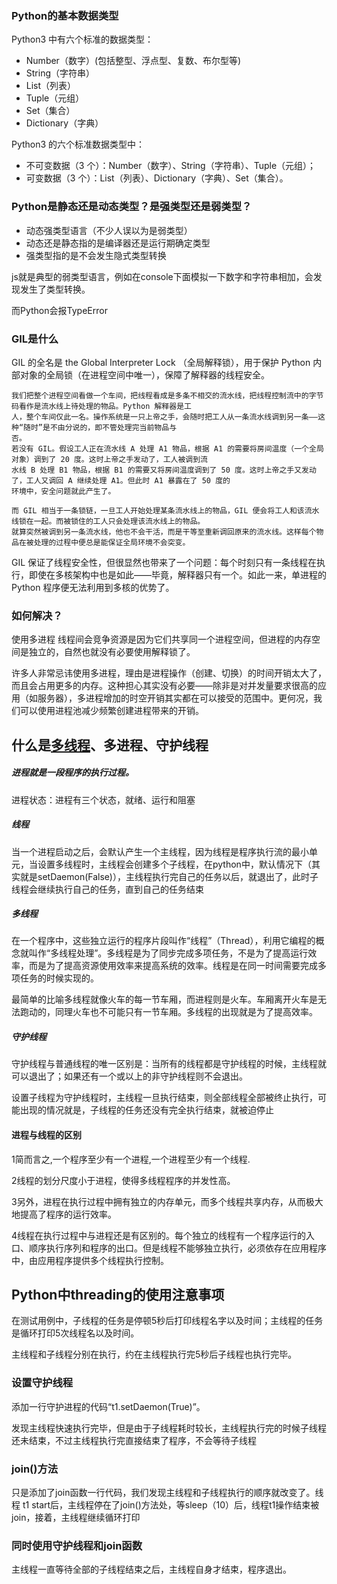 ### Python的基本数据类型

Python3 中有六个标准的数据类型：

- Number（数字）(包括整型、浮点型、复数、布尔型等)
- String（字符串）
- List（列表）
- Tuple（元组）
- Set（集合）
- Dictionary（字典）

Python3 的六个标准数据类型中：

- 不可变数据（3 个）：Number（数字）、String（字符串）、Tuple（元组）；
- 可变数据（3 个）：List（列表）、Dictionary（字典）、Set（集合）。



### Python是静态还是动态类型？是强类型还是弱类型？

- 动态强类型语言（不少人误以为是弱类型）
- 动态还是静态指的是编译器还是运行期确定类型
- 强类型指的是不会发生隐式类型转换

js就是典型的弱类型语言，例如在console下面模拟一下数字和字符串相加，会发现发生了类型转换。

而Python会报TypeError



### GIL是什么

GIL 的全名是 the Global Interpreter Lock （全局解释锁），用于保护 Python 内部对象的全局锁（在进程空间中唯一），保障了解释器的线程安全。

````
我们把整个进程空间看做一个车间，把线程看成是多条不相交的流水线，把线程控制流中的字节码看作是流水线上待处理的物品。Python 解释器是工
人，整个车间仅此一名。操作系统是一只上帝之手，会随时把工人从一条流水线调到另一条——这种“随时”是不由分说的，即不管处理完当前物品与
否。
若没有 GIL。假设工人正在流水线 A 处理 A1 物品，根据 A1 的需要将房间温度（一个全局对象）调到了 20 度。这时上帝之手发动了，工人被调到流
水线 B 处理 B1 物品，根据 B1 的需要又将房间温度调到了 50 度。这时上帝之手又发动了，工人又调回 A 继续处理 A1。但此时 A1 暴露在了 50 度的
环境中，安全问题就此产生了。

而 GIL 相当于一条锁链，一旦工人开始处理某条流水线上的物品，GIL 便会将工人和该流水线锁在一起。而被锁住的工人只会处理该流水线上的物品。
就算突然被调到另一条流水线，他也不会干活，而是干等至重新调回原来的流水线。这样每个物品在被处理的过程中便总是能保证全局环境不会突变。
````

GIL 保证了线程安全性，但很显然也带来了一个问题：每个时刻只有一条线程在执行，即使在多核架构中也是如此——毕竟，解释器只有一个。如此一来，单进程的 Python 程序便无法利用到多核的优势了。



### 如何解决？

使用多进程
线程间会竞争资源是因为它们共享同一个进程空间，但进程的内存空间是独立的，自然也就没有必要使用解释锁了。

许多人非常忌讳使用多进程，理由是进程操作（创建、切换）的时间开销太大了，而且会占用更多的内存。这种担心其实没有必要——除非是对并发量要求很高的应用（如服务器），多进程增加的时空开销其实都在可以接受的范围中。更何况，我们可以使用进程池减少频繁创建进程带来的开销。




## 什么是[多线程](https://so.csdn.net/so/search?q=多线程&spm=1001.2101.3001.7020)、多进程、守护线程

##### 进程就是一段程序的执行过程。

进程状态：进程有三个状态，就绪、运行和阻塞

##### 线程

当一个进程启动之后，会默认产生一个主线程，因为线程是程序执行流的最小单元，当设置多线程时，主线程会创建多个子线程，在python中，默认情况下（其实就是setDaemon(False)），主线程执行完自己的任务以后，就退出了，此时子线程会继续执行自己的任务，直到自己的任务结束



##### 多线程

在一个程序中，这些独立运行的程序片段叫作“线程”（Thread），利用它编程的概念就叫作“多线程处理”。多线程是为了同步完成多项任务，不是为了提高运行效率，而是为了提高资源使用效率来提高系统的效率。线程是在同一时间需要完成多项任务的时候实现的。

最简单的比喻多线程就像火车的每一节车厢，而进程则是火车。车厢离开火车是无法跑动的，同理火车也不可能只有一节车厢。多线程的出现就是为了提高效率。


##### 守护线程

守护线程与普通线程的唯一区别是：当所有的线程都是守护线程的时候，主线程就可以退出了；如果还有一个或以上的非守护线程则不会退出。

设置子线程为守护线程时，主线程一旦执行结束，则全部线程全部被终止执行，可能出现的情况就是，子线程的任务还没有完全执行结束，就被迫停止



#### 进程与线程的区别

1简而言之,一个程序至少有一个进程,一个进程至少有一个线程.

2线程的划分尺度小于进程，使得多线程程序的并发性高。

3另外，进程在执行过程中拥有独立的内存单元，而多个线程共享内存，从而极大地提高了程序的运行效率。

4线程在执行过程中与进程还是有区别的。每个独立的线程有一个程序运行的入口、顺序执行序列和程序的出口。但是线程不能够独立执行，必须依存在应用程序中，由应用程序提供多个线程执行控制。



## Python中threading的使用注意事项

在测试用例中，子线程的任务是停顿5秒后打印线程名字以及时间；主线程的任务是循环打印5次线程名以及时间。

主线程和子线程分别在执行，约在主线程执行完5秒后子线程也执行完毕。

### 设置守护线程

添加一行守护进程的代码“t1.setDaemon(True)”。

发现主线程快速执行完毕，但是由于子线程耗时较长，主线程执行完的时候子线程还未结束，不过主线程执行完直接结束了程序，不会等待子线程

### join()方法

只是添加了join函数一行代码，我们发现主线程和子线程执行的顺序就改变了。线程 t1 start后，主线程停在了join()方法处，等sleep（10）后，线程t1操作结束被join，接着，主线程继续循环打印



### 同时使用守护线程和join函数

主线程一直等待全部的子线程结束之后，主线程自身才结束，程序退出。